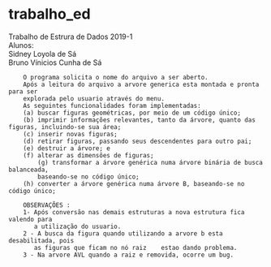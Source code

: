 # trabalho_ed
Trabalho de Estrura de Dados 2019-1 <br>
Alunos:<br>
	 				Sidney Loyola de Sá<br>
				  Bruno Vínicios Cunha de Sá

		O programa solicita o nome do arquivo a ser aberto.
		Após a leitura do arquivo a arvore generica esta montada e pronta para ser 
		explorada pelo usuario através do menu.
		As seguintes funcionalidades foram implementadas:
		(a) buscar figuras geométricas, por meio de um código único; 
		(b) imprimir informações relevantes, tanto da árvore, quanto das figuras, incluindo-se sua área;
	  	(c) inserir novas figuras; 
	  	(d) retirar figuras, passando seus descendentes para outro pai; 
	  	(e) destruir a árvore; e 
	  	(f) alterar as dimensões de figuras;
    		(g) transformar a árvore genérica numa árvore binária de busca balanceada, 
		    baseando-se no código único;
		(h) converter a árvore genérica numa árvore B, baseando-se no código único;

		OBSERVAÇÕES :
		1- Após conversão nas demais estruturas a nova estrutura fica valendo para 
		   a utilização do usuario.
		2 - A busca da figura quando utilizando a arvore b esta desabilitada, pois 
		   as figuras que ficam no nó raiz    estao dando problema.
		3 - Na arvore AVL quando a raiz e removida, ocorre um bug.
